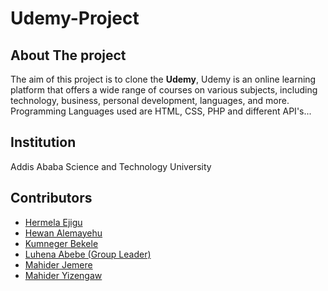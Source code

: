 # Udemy-Project

## About The project
The aim of this project is to clone the **Udemy**, Udemy is an online learning platform that offers a wide range of courses on various subjects, including technology, business, personal development, languages, and more.
Programming Languages used are HTML, CSS, PHP and different API's...

## Institution
Addis Ababa Science and Technology University


## Contributors
* <a href="https://github.com/Hermii1">Hermela Ejigu</a>
* <a href="https://github.com/Hewialex">Hewan Alemayehu</a>
* <a href="https://github.com/Kumneger31" >Kumneger Bekele</a>
* <a href="https://github.com/luhenaabebe" >Luhena Abebe (Group Leader)</a>
* <a href="https://github.com/Mahi-gitlex" >Mahider Jemere</a>
* <a href="https://github.com/Finotmah" >Mahider Yizengaw</a>

